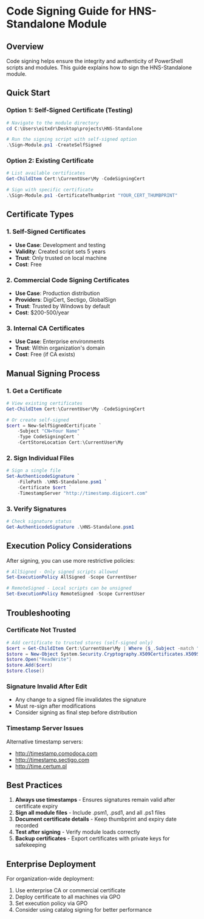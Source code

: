 # Code Signing Guide for HNS-Standalone Module

## Overview
Code signing helps ensure the integrity and authenticity of PowerShell scripts and modules. This guide explains how to sign the HNS-Standalone module.

## Quick Start

### Option 1: Self-Signed Certificate (Testing)
```powershell
# Navigate to the module directory
cd C:\Users\eitxdr\Desktop\projects\HNS-Standalone

# Run the signing script with self-signed option
.\Sign-Module.ps1 -CreateSelfSigned
```

### Option 2: Existing Certificate
```powershell
# List available certificates
Get-ChildItem Cert:\CurrentUser\My -CodeSigningCert

# Sign with specific certificate
.\Sign-Module.ps1 -CertificateThumbprint "YOUR_CERT_THUMBPRINT"
```

## Certificate Types

### 1. Self-Signed Certificates
- **Use Case**: Development and testing
- **Validity**: Created script sets 5 years
- **Trust**: Only trusted on local machine
- **Cost**: Free

### 2. Commercial Code Signing Certificates
- **Use Case**: Production distribution
- **Providers**: DigiCert, Sectigo, GlobalSign
- **Trust**: Trusted by Windows by default
- **Cost**: $200-500/year

### 3. Internal CA Certificates
- **Use Case**: Enterprise environments
- **Trust**: Within organization's domain
- **Cost**: Free (if CA exists)

## Manual Signing Process

### 1. Get a Certificate
```powershell
# View existing certificates
Get-ChildItem Cert:\CurrentUser\My -CodeSigningCert

# Or create self-signed
$cert = New-SelfSignedCertificate `
    -Subject "CN=Your Name" `
    -Type CodeSigningCert `
    -CertStoreLocation Cert:\CurrentUser\My
```

### 2. Sign Individual Files
```powershell
# Sign a single file
Set-AuthenticodeSignature `
    -FilePath .\HNS-Standalone.psm1 `
    -Certificate $cert `
    -TimestampServer "http://timestamp.digicert.com"
```

### 3. Verify Signatures
```powershell
# Check signature status
Get-AuthenticodeSignature .\HNS-Standalone.psm1
```

## Execution Policy Considerations

After signing, you can use more restrictive policies:
```powershell
# AllSigned - Only signed scripts allowed
Set-ExecutionPolicy AllSigned -Scope CurrentUser

# RemoteSigned - Local scripts can be unsigned
Set-ExecutionPolicy RemoteSigned -Scope CurrentUser
```

## Troubleshooting

### Certificate Not Trusted
```powershell
# Add certificate to trusted stores (self-signed only)
$cert = Get-ChildItem Cert:\CurrentUser\My | Where {$_.Subject -match "HNS"}
$store = New-Object System.Security.Cryptography.X509Certificates.X509Store "TrustedPublisher", "CurrentUser"
$store.Open("ReadWrite")
$store.Add($cert)
$store.Close()
```

### Signature Invalid After Edit
- Any change to a signed file invalidates the signature
- Must re-sign after modifications
- Consider signing as final step before distribution

### Timestamp Server Issues
Alternative timestamp servers:
- http://timestamp.comodoca.com
- http://timestamp.sectigo.com
- http://time.certum.pl

## Best Practices

1. **Always use timestamps** - Ensures signatures remain valid after certificate expiry
2. **Sign all module files** - Include .psm1, .psd1, and all .ps1 files
3. **Document certificate details** - Keep thumbprint and expiry date recorded
4. **Test after signing** - Verify module loads correctly
5. **Backup certificates** - Export certificates with private keys for safekeeping

## Enterprise Deployment

For organization-wide deployment:
1. Use enterprise CA or commercial certificate
2. Deploy certificate to all machines via GPO
3. Set execution policy via GPO
4. Consider using catalog signing for better performance